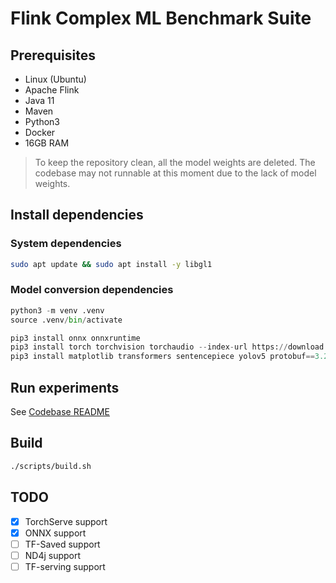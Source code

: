# Flink Complex ML Benchmark Suite

## Prerequisites

- Linux (Ubuntu)
- Apache Flink
- Java 11
- Maven
- Python3
- Docker
- 16GB RAM

> To keep the repository clean, all the model weights are deleted. The codebase may not runnable at this moment due to the lack of model weights.

## Install dependencies

### System dependencies
```bash
sudo apt update && sudo apt install -y libgl1
```

### Model conversion dependencies
```python
python3 -m venv .venv
source .venv/bin/activate

pip3 install onnx onnxruntime
pip3 install torch torchvision torchaudio --index-url https://download.pytorch.org/whl/cpu
pip3 install matplotlib transformers sentencepiece yolov5 protobuf==3.20.*
```

## Run experiments
See [Codebase README](./codebase/flink-complex-ml-benchmark/README.md)

## Build
```bash
./scripts/build.sh
```

## TODO
- [x] TorchServe support
- [x] ONNX support
- [ ] TF-Saved support
- [ ] ND4j support
- [ ] TF-serving support
